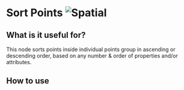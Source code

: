 # Sort Points ![Spatial](https://img.shields.io/badge/Spatial-955195)

## What is it useful for?
This node sorts points inside individual points group in ascending or descending order, based on any number & order of properties and/or attributes.

## How to use

